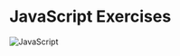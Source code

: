 # JavaScript Exercises
![JavaScript](https://upload.wikimedia.org/wikipedia/commons/thumb/9/99/Unofficial_JavaScript_logo_2.svg/200px-Unofficial_JavaScript_logo_2.svg.png)
